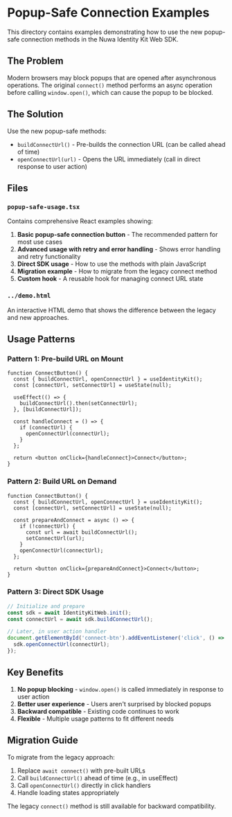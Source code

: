 # Popup-Safe Connection Examples

This directory contains examples demonstrating how to use the new popup-safe connection methods in the Nuwa Identity Kit Web SDK.

## The Problem

Modern browsers may block popups that are opened after asynchronous operations. The original `connect()` method performs an async operation before calling `window.open()`, which can cause the popup to be blocked.

## The Solution

Use the new popup-safe methods:

- `buildConnectUrl()` - Pre-builds the connection URL (can be called ahead of time)
- `openConnectUrl(url)` - Opens the URL immediately (call in direct response to user action)

## Files

### `popup-safe-usage.tsx`

Contains comprehensive React examples showing:

1. **Basic popup-safe connection button** - The recommended pattern for most use cases
2. **Advanced usage with retry and error handling** - Shows error handling and retry functionality
3. **Direct SDK usage** - How to use the methods with plain JavaScript
4. **Migration example** - How to migrate from the legacy connect method
5. **Custom hook** - A reusable hook for managing connect URL state

### `../demo.html`

An interactive HTML demo that shows the difference between the legacy and new approaches.

## Usage Patterns

### Pattern 1: Pre-build URL on Mount

```tsx
function ConnectButton() {
  const { buildConnectUrl, openConnectUrl } = useIdentityKit();
  const [connectUrl, setConnectUrl] = useState(null);

  useEffect(() => {
    buildConnectUrl().then(setConnectUrl);
  }, [buildConnectUrl]);

  const handleConnect = () => {
    if (connectUrl) {
      openConnectUrl(connectUrl);
    }
  };

  return <button onClick={handleConnect}>Connect</button>;
}
```

### Pattern 2: Build URL on Demand

```tsx
function ConnectButton() {
  const { buildConnectUrl, openConnectUrl } = useIdentityKit();
  const [connectUrl, setConnectUrl] = useState(null);

  const prepareAndConnect = async () => {
    if (!connectUrl) {
      const url = await buildConnectUrl();
      setConnectUrl(url);
    }
    openConnectUrl(connectUrl);
  };

  return <button onClick={prepareAndConnect}>Connect</button>;
}
```

### Pattern 3: Direct SDK Usage

```javascript
// Initialize and prepare
const sdk = await IdentityKitWeb.init();
const connectUrl = await sdk.buildConnectUrl();

// Later, in user action handler
document.getElementById('connect-btn').addEventListener('click', () => {
  sdk.openConnectUrl(connectUrl);
});
```

## Key Benefits

1. **No popup blocking** - `window.open()` is called immediately in response to user action
2. **Better user experience** - Users aren't surprised by blocked popups
3. **Backward compatible** - Existing code continues to work
4. **Flexible** - Multiple usage patterns to fit different needs

## Migration Guide

To migrate from the legacy approach:

1. Replace `await connect()` with pre-built URLs
2. Call `buildConnectUrl()` ahead of time (e.g., in useEffect)
3. Call `openConnectUrl()` directly in click handlers
4. Handle loading states appropriately

The legacy `connect()` method is still available for backward compatibility.